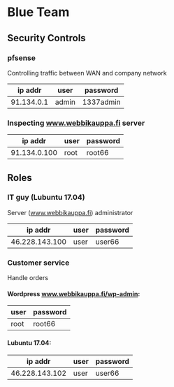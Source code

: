 # Blue Team

## Security Controls
### pfsense

Controlling traffic between WAN and company network

|ip addr|user|password|
|--|--|--|
|91.134.0.1|admin|1337admin|

### Inspecting www.webbikauppa.fi server

|ip addr|user|password|
|--|--|--|
|91.134.0.100|root|root66|

## Roles

### IT guy (Lubuntu 17.04)

Server (www.webbikauppa.fi) administrator

|ip addr|user|password|
|--|--|--|
|46.228.143.100|user|user66|

### Customer service

Handle orders

#### Wordpress www.webbikauppa.fi/wp-admin:

|user|password|
|--|--|
|root|root66|

#### Lubuntu 17.04:

|ip addr|user|password|
|--|--|--|
|46.228.143.102|user|user66|
